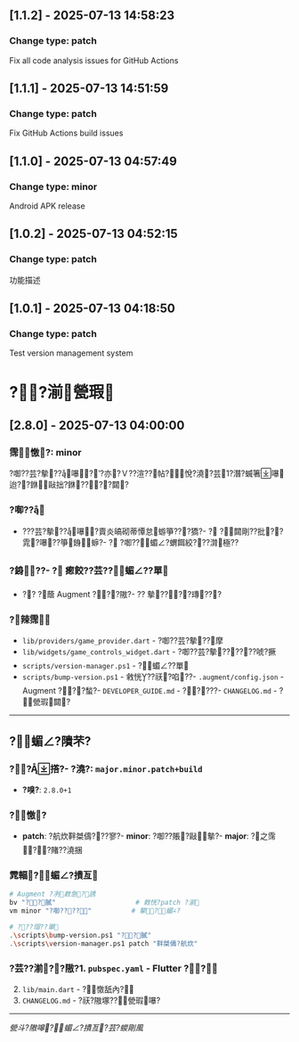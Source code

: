﻿## [1.1.2] - 2025-07-13 14:58:23

### Change type: patch
Fix all code analysis issues for GitHub Actions

## [1.1.1] - 2025-07-13 14:51:59

### Change type: patch
Fix GitHub Actions build issues

## [1.1.0] - 2025-07-13 04:57:49

### Change type: minor
Android APK release

## [1.0.2] - 2025-07-13 04:52:15

### Change type: patch
功能描述

## [1.0.1] - 2025-07-13 04:18:50

### Change type: patch
Test version management system

# ??湔甇瑕

## [2.8.0] - 2025-07-13 04:00:00

### 霈憿?: minor
?啣??芸?摰??嚗?‵?亦?Ｖ??渲??帖?悅?澆?芸1?潛?蝛箸嚗迨??銝敺拙?銝????閮?

### ?啣??
- ???芸?摰??嚗?賣炎皜砌蒂憛怠蝣箏???獢?- ? ?閮剛??批??雿?嚗??箏銵＊蝷?- ? ?啣??蝞∠?蝟餌絞???潸極??
### ?銵??- ? 瘛餃??芸??蝞∠??單
- ?? ?蔭 Augment ???隞?- ?? 摰????瑼???

### ?辣霈
- `lib/providers/game_provider.dart` - ?啣??芸?摰??摩
- `lib/widgets/game_controls_widget.dart` - ?啣??芸?摰??????唬?撅
- `scripts/version-manager.ps1` - ?蝞∠??單
- `scripts/bump-version.ps1` - 敹恍??祆?啗??- `.augment/config.json` - Augment ???蝵?- `DEVELOPER_GUIDE.md` - ?????- `CHANGELOG.md` - ?甇瑕閮?

---

## ?蝞∠?隤芣?

### ??撘?- **?澆?**: `major.minor.patch+build`
- **?嗅?**: `2.8.0+1`

### ?憿?
- **patch**: ?航炊靽桀儔???寥?- **minor**: ?啣??賬?敺摰?- **major**: ?之霈??賭??澆捆

### 雿輻?蝞∠?撌亙
```bash
# Augment ?冽敹急?誘
bv "??膩"                    # 敹恍?patch ?湔
vm minor "?啣????"          # 摰?蝞∠?

# ???瑁??單
.\scripts\bump-version.ps1 "??膩"
.\scripts\version-manager.ps1 patch "靽桀儔?航炊"
```

### ?芸??湔??隞?1. `pubspec.yaml` - Flutter ??
2. `lib/main.dart` - ?憿舐內?
3. `CHANGELOG.md` - ?祆?隞塚??甇瑕嚗?
---

*甇斗?隞嗥?蝞∠?撌亙?芸?蝬剛風*





